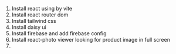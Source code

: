 1. Install react using by vite
2. Install react router dom
3. Install tailwind css
4. Install daisy ui
5. Install firebase and add firebase config
6. Install react-photo viewer looking for product image in full screen
7.